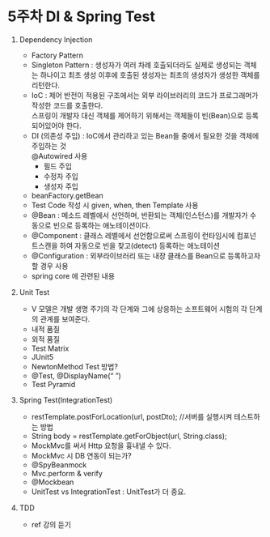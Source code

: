 # 5주차 DI & Spring Test

1.  Dependency Injection

    * Factory Pattern
    * Singleton Pattern : 생성자가 여러 차례 호출되더라도 실제로 생성되는 객체는 하나이고 최초 생성 이후에 호출된 생성자는 최초의 생성자가 생성한 객체를 리턴한다.
    * IoC : 제어 반전이 적용된 구조에서는 외부 라이브러리의 코드가 프로그래머가 작성한 코드를 호출한다. \
      스프링이 개발자 대신 객체를 제어하기 위해서는 객체들이 빈(Bean)으로 등록되어있어야 한다.
    * DI (의존성 주입) : IoC에서 관리하고 있는 Bean들 중에서 필요한 것을 객체에 주입하는 것\
      @Autowired 사용
      * 필드 주입
      * 수정자 주입
      * 생성자 주입
    * beanFactory.getBean
    * Test Code 작성 시 given, when, then Template 사용
    * @Bean : 메소드 레벨에서 선언하며, 반환되는 객체(인스턴스)를 개발자가 수동으로 빈으로 등록하는 애노테이션이다.
    * @Component : 클래스 레벨에서 선언함으로써 스프링이 런타임시에 컴포넌트스캔을 하여 자동으로 빈을 찾고(detect) 등록하는 애노테이션
    * @Configuration : 외부라이브러리 또는 내장 클래스를 Bean으로 등록하고자 할 경우 사용
    * spring core 에 관련된 내용


2.  Unit Test

    * V 모델은 개발 생명 주기의 각 단계와 그에 상응하는 소프트웨어 시험의 각 단계의 관계를 보여준다.&#x20;
    * 내적 품질
    * 외적 품질
    * Test Matrix
    * JUnit5
    * NewtonMethod Test 방법?
    * @Test, @DisplayName(“ ”)
    * Test Pyramid


3.  Spring Test(IntegrationTest)

    * restTemplate.postForLocation(url, postDto); //서버를 실행시켜 테스트하는 방법
    * String body = restTemplate.getForObject(url, String.class);
    * MockMvc를 써서 Http 요청을 흉내낼 수 있다.
    * MockMvc 시 DB 연동이 되는가?
    * @SpyBeanmock
    * Mvc.perform & verify
    * @Mockbean
    * UnitTest vs IntegrationTest : UnitTest가 더 중요.


4. TDD
   * ref 강의 듣기

